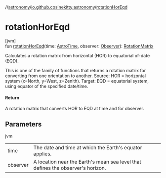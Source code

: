 //[astronomy](../../index.md)/[io.github.cosinekitty.astronomy](index.md)/[rotationHorEqd](rotation-hor-eqd.md)

# rotationHorEqd

[jvm]\
fun [rotationHorEqd](rotation-hor-eqd.md)(time: [AstroTime](-astro-time/index.md), observer: [Observer](-observer/index.md)): [RotationMatrix](-rotation-matrix/index.md)

Calculates a rotation matrix from horizontal (HOR) to equatorial of-date (EQD).

This is one of the family of functions that returns a rotation matrix for converting from one orientation to another. Source: HOR = horizontal system (x=North, y=West, z=Zenith). Target: EQD = equatorial system, using equator of the specified date/time.

#### Return

A rotation matrix that converts HOR to EQD at time and for observer.

## Parameters

jvm

| | |
|---|---|
| time | The date and time at which the Earth's equator applies. |
| observer | A location near the Earth's mean sea level that defines the observer's horizon. |
